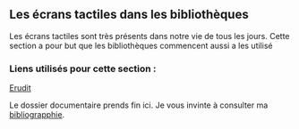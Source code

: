 ## Les écrans tactiles dans les bibliothèques #

Les écrans tactiles sont très présents dans notre vie de tous les jours. Cette section a pour but que les bibliothèques commencent aussi a les utilisé  




### Liens utilisés pour cette section :

[Erudit](https://www.erudit.org/fr/revues/memoires/2012-v3-n2-memoires0117/1009350ar/) 



Le dossier documentaire prends fin ici. Je vous invinte à consulter ma [bibliograpphie](bibliographie.md).
